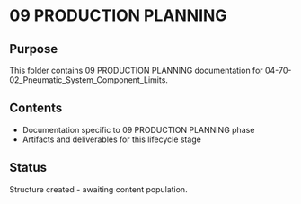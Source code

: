 # 09 PRODUCTION PLANNING

## Purpose
This folder contains 09 PRODUCTION PLANNING documentation for 04-70-02_Pneumatic_System_Component_Limits.

## Contents
- Documentation specific to 09 PRODUCTION PLANNING phase
- Artifacts and deliverables for this lifecycle stage

## Status
Structure created - awaiting content population.
